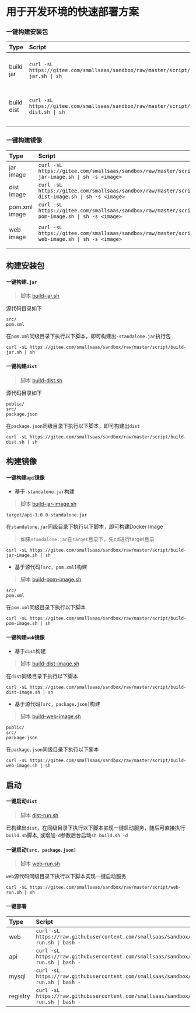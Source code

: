 # 用于开发环境的快速部署方案

### 一键构建安装包
| Type     | Script                                                                                 | Link                          |
| :------- | :------------------------------------------------------------------------------------- | ----------------------------- |
| build jar| `curl -sL https://gitee.com/smallsaas/sandbox/raw/master/script/build-jar.sh \| sh` | 通过容器构建jar |
| build dist| `curl -sL https://gitee.com/smallsaas/sandbox/raw/master/script/build-dist.sh \| sh` | 通过容器构建dist |
||||
>
### 一键构建镜像
| Type     | Script                                                                                 | Link                          |
| :------- | :------------------------------------------------------------------------------------- | ----------------------------- |
| jar image| `curl -sL https://gitee.com/smallsaas/sandbox/raw/master/script/build-jar-image.sh \| sh -s <image>` | 通过`jar`构建`api`镜像 |
| dist image| `curl -sL https://gitee.com/smallsaas/sandbox/raw/master/script/build-dist-image.sh \| sh -s <image>` | 通过`dist`构建`web`镜像 |
| pom.xml image| `curl -sL https://gitee.com/smallsaas/sandbox/raw/master/script/build-pom-image.sh \| sh -s <image>` | 通过`pom.xml`构建`api`镜像 |
| web image| `curl -sL https://gitee.com/smallsaas/sandbox/raw/master/script/build-web-image.sh \| sh -s <image>` | 通过`package.json`构建`web`镜像 |
||||


## 构建安装包

#### 一键构建`.jar`
> 脚本 [build-jar.sh](./script/build-jar.sh)
>
源代码目录如下
```
src/
pom.xml
```
在`pom.xml`同级目录下执行以下脚本，即可构建出`-standalone.jar`执行包
```shell
curl -sL https://gitee.com/smallsaas/sandbox/raw/master/script/build-jar.sh | sh 
```

#### 一键构建`dist`
> 脚本 [build-dist.sh](./script/build-dist.sh)
>
源代码目录如下
```
public/
src/
package.json
```
在`package.json`同级目录下执行以下脚本，即可构建出`dist`
```shell
curl -sL https://gitee.com/smallsaas/sandbox/raw/master/script/build-dist.sh | sh 
```

## 构建镜像

#### 一键构建`api`镜像
- 基于`-standalone.jar`构建
> 脚本 [build-jar-image.sh](./script/build-jar-image.sh)
```
target/api-1.0.0-standalone.jar
```
>
在`standalone.jar`同级目录下执行以下脚本，即可构建Docker Image
> 如果`standalone.jar`在`target`目录下，先cd进行target目录
```shell
curl -sL https://gitee.com/smallsaas/sandbox/raw/master/script/build-jar-image.sh | sh 
```
>
>
- 基于源代码`[src, pom.xml]`构建
> 脚本 [build-pom-image.sh](./script/build-pom-image.sh)
```
src/
pom.xml
```
>
在`pom.xml`同级目录下执行以下脚本
```shell
curl -sL https://gitee.com/smallsaas/sandbox/raw/master/script/build-pom-image.sh | sh 
```


#### 一键构建`web`镜像
- 基于`dist`构建
> 脚本 [build-dist-image.sh](./script/build-dist-image.sh)
>
在`dist`同级目录下执行以下脚本
```shell
curl -sL https://gitee.com/smallsaas/sandbox/raw/master/script/build-dist-image.sh | sh 
```

- 基于源代码`[src, package.json]`构建
> 脚本 [build-web-image.sh](./script/build-web-image.sh)
```
public/
src/
package.json
```
>
在`package.json`同级目录下执行以下脚本
```shell
curl -sL https://gitee.com/smallsaas/sandbox/raw/master/script/build-web-image.sh | sh 
```



## 启动

#### 一键启动`dist`
> 脚本 [dist-run.sh](./script/dist-run.sh)
>
已构建出`dist`，在同级目录下执行以下脚本实现一键启动服务，随后可直接执行`build.sh`脚本, 或增加`-d`参数后台启动`sh build.sh -d`
>

#### 一键启动`[src, package.json]` 
> 脚本 [web-run.sh](./script/web-run.sh)
>
`web`源代码同级目录下执行以下脚本实现一键启动服务
>
```shell
curl -sL https://gitee.com/smallsaas/sandbox/raw/master/script/web-run.sh | sh 
```

#### 一键部署
| Type     | Script                                                                                 | Link                          |
| :------- | :------------------------------------------------------------------------------------- | ----------------------------- |
| web      | `curl -sL https://raw.githubusercontent.com/smallsaas/sandbox/master/tag/web/docker-run.sh \| bash -` | [sandbox-web](https://github.com/smallsaas/sandbox-web) |
| api      | `curl -sL https://raw.githubusercontent.com/smallsaas/sandbox/master/tag/api/docker-run.sh \| bash -` | [sandbox-api](https://github.com/smallsaas/sandbox-api) |
| mysql    | `curl -sL https://raw.githubusercontent.com/smallsaas/sandbox/master/tag/mysql/docker-run.sh \| bash -` | [docker-compose.yml](./tag/mysql/docker-compose.yml)  |
| registry | `curl -sL https://raw.githubusercontent.com/smallsaas/sandbox/master/tag/registry/docker-run.sh \| bash -` |                  |
